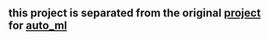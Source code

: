 ## this project is separated from the original [project](https://github.com/guchengxi1994/simple-tools-for-machine-learning) for [auto_ml](https://github.com/AI-change-the-world/auto_ml)